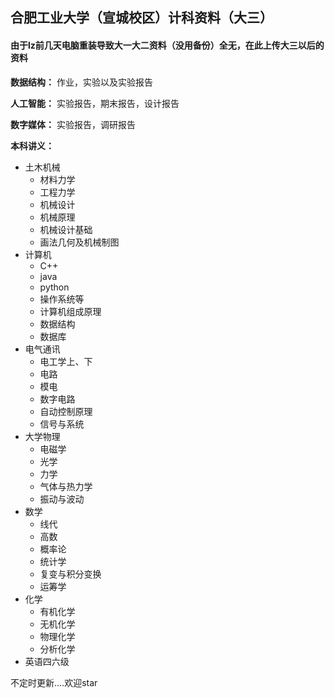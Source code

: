## 合肥工业大学（宣城校区）计科资料（大三）

#### 由于lz前几天电脑重装导致大一大二资料（没用备份）全无，在此上传大三以后的资料 

**数据结构：** 作业，实验以及实验报告

**人工智能：** 实验报告，期末报告，设计报告

**数字媒体：** 实验报告，调研报告

**本科讲义：** 
- 土木机械
  - 材料力学
  - 工程力学
  - 机械设计
  - 机械原理
  - 机械设计基础
  - 画法几何及机械制图
- 计算机
  - C++
  - java
  - python
  - 操作系统等
  - 计算机组成原理
  - 数据结构
  - 数据库
- 电气通讯
  - 电工学上、下
  - 电路
  - 模电
  - 数字电路
  - 自动控制原理
  - 信号与系统
- 大学物理
  - 电磁学
  - 光学
  - 力学
  - 气体与热力学
  - 振动与波动
- 数学
  - 线代
  - 高数
  - 概率论
  - 统计学
  - 复变与积分变换
  - 运筹学
- 化学
  - 有机化学
  - 无机化学
  - 物理化学
  - 分析化学
- 英语四六级

不定时更新....欢迎star
